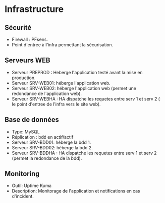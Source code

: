 # Infrastructure
## Sécurité
- Firewall : PFsens.
- Point d'entree à l'infra permettant la sécurisation.

## Serveurs WEB
- Serveur PREPROD : Heberge l'application testé avant la mise en production.
- Serveur SRV-WEB01: héberge l'application web.
- Serveur SRV-WEB02: héberge l'application web (permet une redondance de l'application web).
- Serveur SRV-WEBHA : HA dispatche les requetes entre serv 1 et serv 2 ( le point d'entree de l'infra vers le site web).

## Base de données
- Type: MySQL
- Réplication : bdd en actif/actif
- Serveur SRV-BDD01: héberge la bdd 1.
- Serveur SRV-BDD02: héberge la bdd 2.
- Serveur SRV-BDDHA : HA dispatche les requetes entre serv 1 et serv 2 (permet la redondance de la bdd).


## Monitoring
- Outil: Uptime Kuma
- Description: Monitorage de l'application et notifications en cas d'incident.
